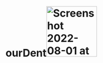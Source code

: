 # ourDent<img width="137" alt="Screenshot 2022-08-01 at 11 31 40" src="https://user-images.githubusercontent.com/62393965/182107421-9da274cb-e5a9-4420-b58f-c2e792f03800.png">
